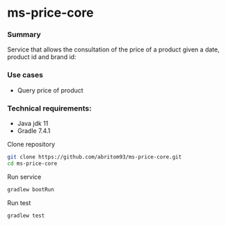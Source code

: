 # ms-price-core

### Summary
Service that allows the consultation of the price of a product given a date, product id and brand id:

### Use cases
- Query price of product

### Technical requirements:
- Java jdk 11
- Gradle 7.4.1

Clone repository
```sh
git clone https://github.com/abritom93/ms-price-core.git
cd ms-price-core
```

Run service
```sh
gradlew bootRun
```

Run test
```sh
gradlew test
```